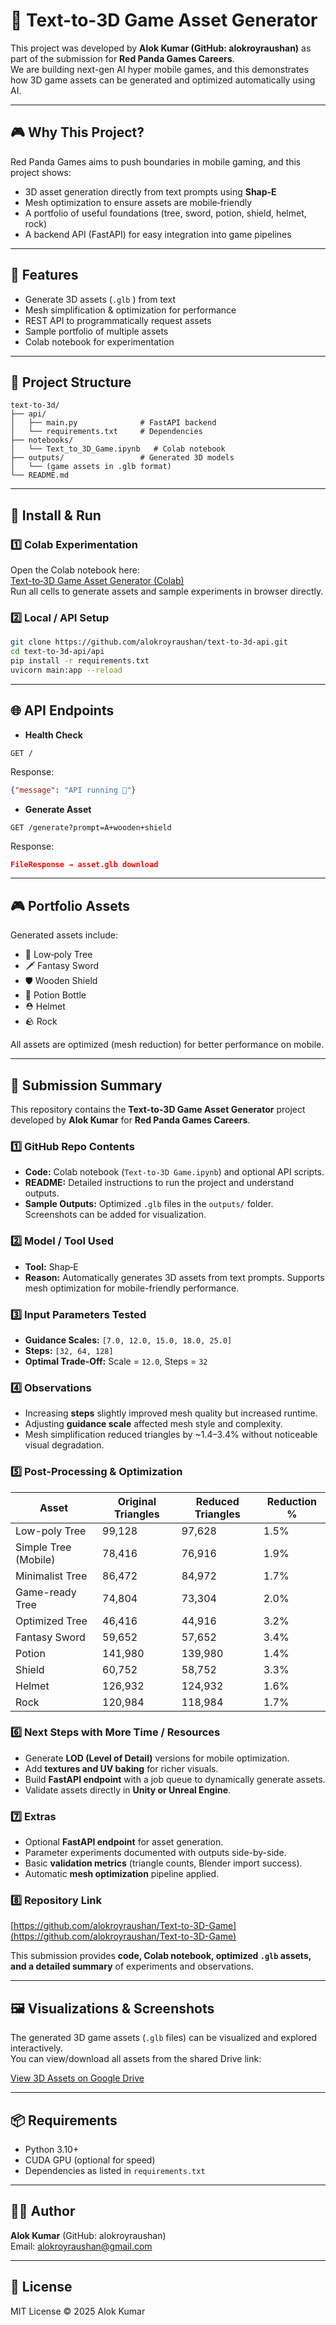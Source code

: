 # 🌳 Text-to-3D Game Asset Generator

This project was developed by **Alok Kumar (GitHub: alokroyraushan)** as part of the submission for **Red Panda Games Careers**.  
We are building next-gen AI hyper mobile games, and this demonstrates how 3D game assets can be generated and optimized automatically using AI.

---

## 🎮 Why This Project?
Red Panda Games aims to push boundaries in mobile gaming, and this project shows:
- 3D asset generation directly from text prompts using **Shap‑E**  
- Mesh optimization to ensure assets are mobile‑friendly  
- A portfolio of useful foundations (tree, sword, potion, shield, helmet, rock)  
- A backend API (FastAPI) for easy integration into game pipelines  

---

## 🚀 Features
- Generate 3D assets (`.glb` ) from text  
- Mesh simplification & optimization for performance  
- REST API to programmatically request assets  
- Sample portfolio of multiple assets  
- Colab notebook for experimentation  

---

## 📂 Project Structure
```
text-to-3d/
├── api/
│   ├── main.py              # FastAPI backend
│   └── requirements.txt     # Dependencies
├── notebooks/
│   └── Text_to_3D_Game.ipynb   # Colab notebook
├── outputs/                 # Generated 3D models
│   └── (game assets in .glb format)
└── README.md
```

---

## 🔧 Install & Run

### 1️⃣ Colab Experimentation
Open the Colab notebook here:  
[Text-to‑3D Game Asset Generator (Colab)](https://colab.research.google.com/drive/1Jil1QA8wtY4s4abOwS7X3lOM7YRQMRQb?usp=sharing)  
Run all cells to generate assets and sample experiments in browser directly.

### 2️⃣ Local / API Setup
```bash
git clone https://github.com/alokroyraushan/text-to-3d-api.git
cd text-to-3d-api/api
pip install -r requirements.txt
uvicorn main:app --reload
```

---

## 🌐 API Endpoints

- **Health Check**  
```http
GET /
```
Response:
```json
{"message": "API running 🚀"}
```

- **Generate Asset**  
```http
GET /generate?prompt=A+wooden+shield
```
Response:
```json
FileResponse → asset.glb download
```

---

## 🎮 Portfolio Assets
Generated assets include:
- 🌳 Low‑poly Tree  
- 🗡️ Fantasy Sword  
- 🛡️ Wooden Shield  
- 🧪 Potion Bottle  
- ⛑️ Helmet  
- 🪨 Rock  

All assets are optimized (mesh reduction) for better performance on mobile.

---

## 📢 Submission Summary

This repository contains the **Text-to-3D Game Asset Generator** project developed by **Alok Kumar** for **Red Panda Games Careers**.

### 1️⃣ GitHub Repo Contents
- **Code:** Colab notebook (`Text-to-3D Game.ipynb`) and optional API scripts.  
- **README:** Detailed instructions to run the project and understand outputs.  
- **Sample Outputs:** Optimized `.glb` files in the `outputs/` folder. Screenshots can be added for visualization.

### 2️⃣ Model / Tool Used
- **Tool:** Shap‑E  
- **Reason:** Automatically generates 3D assets from text prompts. Supports mesh optimization for mobile-friendly performance.

### 3️⃣ Input Parameters Tested
- **Guidance Scales:** `[7.0, 12.0, 15.0, 18.0, 25.0]`  
- **Steps:** `[32, 64, 128]`  
- **Optimal Trade-Off:** Scale = `12.0`, Steps = `32`

### 4️⃣ Observations
- Increasing **steps** slightly improved mesh quality but increased runtime.  
- Adjusting **guidance scale** affected mesh style and complexity.  
- Mesh simplification reduced triangles by ~1.4–3.4% without noticeable visual degradation.  

### 5️⃣ Post-Processing & Optimization
| Asset | Original Triangles | Reduced Triangles | Reduction % |
|-------|------------------|-----------------|-------------|
| Low-poly Tree | 99,128 | 97,628 | 1.5% |
| Simple Tree (Mobile) | 78,416 | 76,916 | 1.9% |
| Minimalist Tree | 86,472 | 84,972 | 1.7% |
| Game-ready Tree | 74,804 | 73,304 | 2.0% |
| Optimized Tree | 46,416 | 44,916 | 3.2% |
| Fantasy Sword | 59,652 | 57,652 | 3.4% |
| Potion | 141,980 | 139,980 | 1.4% |
| Shield | 60,752 | 58,752 | 3.3% |
| Helmet | 126,932 | 124,932 | 1.6% |
| Rock | 120,984 | 118,984 | 1.7% |

### 6️⃣ Next Steps with More Time / Resources
- Generate **LOD (Level of Detail)** versions for mobile optimization.  
- Add **textures and UV baking** for richer visuals.  
- Build **FastAPI endpoint** with a job queue to dynamically generate assets.  
- Validate assets directly in **Unity or Unreal Engine**.  

### 7️⃣ Extras
- Optional **FastAPI endpoint** for asset generation.  
- Parameter experiments documented with outputs side-by-side.  
- Basic **validation metrics** (triangle counts, Blender import success).  
- Automatic **mesh optimization** pipeline applied.

### 8️⃣ Repository Link
[https://github.com/alokroyraushan/Text-to-3D-Game](https://github.com/alokroyraushan/Text-to-3D-Game)  

This submission provides **code, Colab notebook, optimized `.glb` assets, and a detailed summary** of experiments and observations.

---

## 🖼️ Visualizations & Screenshots

The generated 3D game assets (`.glb` files) can be visualized and explored interactively.  
You can view/download all assets from the shared Drive link:

[View 3D Assets on Google Drive](https://drive.google.com/file/d/1N59QL3d8bIlgqCy-rBfUnN40SKQdFyvX/view?usp=sharing)

---

## 📦 Requirements
- Python 3.10+  
- CUDA GPU (optional for speed)  
- Dependencies as listed in `requirements.txt`

---

## 👨‍💻 Author
**Alok Kumar** (GitHub: alokroyraushan)  
Email: alokroyraushan@gmail.com  

---

## 📝 License
MIT License © 2025 Alok Kumar
